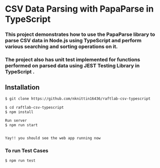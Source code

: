 # CSV Data Parsing with PapaParse in TypeScript
###  This project demonstrates how to use the PapaParse library to parse CSV data in Node.js using TypeScript and perform various searching and sorting operations on it.

### The project also has unit test implemented for functions performed on parsed data using JEST Testing Library in TypeScript .

## Installation

```bash
$ git clone https://github.com/nknittin16436/raftlab-csv-typescript

$ cd raftlab-csv-typescript 
$ npm install

Run server 
$ npm run start


Yay!! you should see the web app running now

```
### To run Test Cases
```
$ npm run test
```
